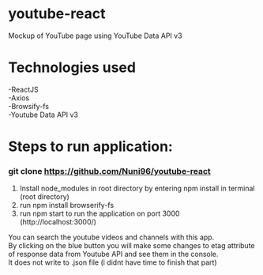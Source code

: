 # youtube-react
Mockup of YouTube page using YouTube Data API v3 

# Technologies used
-ReactJS\
-Axios\
-Browsify-fs\
-Youtube Data API v3

# Steps to run application: 
### git clone https://github.com/Nuni96/youtube-react

1. Install node_modules in root directory by entering npm install in terminal (root directory)
2. run npm install browserify-fs
3. run npm start to run the application on port 3000 (http://localhost:3000/)

You can search the youtube videos and channels with this app.\
By clicking on the blue button you will make some changes to etag attribute of response data from Youtube API and see them in the console.\
It does not write to .json file (i didnt have time to finish that part)
